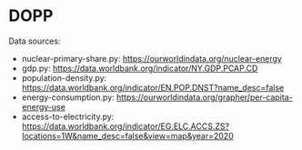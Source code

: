 # DOPP

Data sources:

- nuclear-primary-share.py: https://ourworldindata.org/nuclear-energy
- gdp.py: https://data.worldbank.org/indicator/NY.GDP.PCAP.CD
- population-density.py: https://data.worldbank.org/indicator/EN.POP.DNST?name_desc=false
- energy-consumption.py: https://ourworldindata.org/grapher/per-capita-energy-use
- access-to-electricity.py: https://data.worldbank.org/indicator/EG.ELC.ACCS.ZS?locations=1W&name_desc=false&view=map&year=2020
